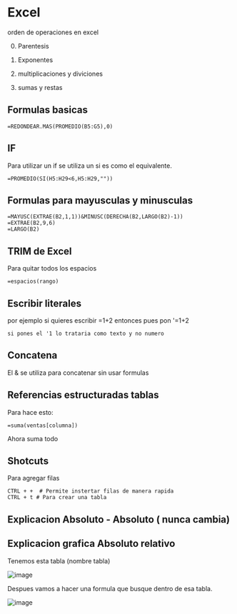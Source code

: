 # Excel

orden de operaciones en excel

0. Parentesis 


1. Exponentes


2. multiplicaciones y diviciones


3. sumas y restas



## Formulas basicas


```
=REDONDEAR.MAS(PROMEDIO(B5:G5),0)
```

## IF 

Para utilizar un if se utiliza un si es como el equivalente.

```
=PROMEDIO(SI(H5:H29<6,H5:H29,""))
```

## Formulas para mayusculas y minusculas

```
=MAYUSC(EXTRAE(B2,1,1))&MINUSC(DERECHA(B2,LARGO(B2)-1))
=EXTRAE(B2,9,6)
=LARGO(B2)
```


## TRIM de Excel

Para quitar todos los espacios

```
=espacios(rango)
```

## Escribir literales

por ejemplo si quieres escribir =1+2 entonces pues pon '=1+2

```
si pones el '1 lo trataria como texto y no numero
```


## Concatena
 
El  & se utiliza para concatenar sin usar formulas


## Referencias estructuradas tablas

Para hace esto:

```
=suma(ventas[columna])
```

Ahora suma todo

## Shotcuts

Para agregar filas

```
CTRL + +  # Permite instertar filas de manera rapida
CTRL + t # Para crear una tabla
```

## Explicacion Absoluto - Absoluto ( nunca cambia)




## Explicacion grafica Absoluto relativo

Tenemos esta tabla (nombre tabla)

![image](https://github.com/gecr07/Excel/assets/63270579/30e6eee0-5d50-48d4-81e2-6cd04fe47acb)

Despues vamos a hacer una formula que busque dentro de esa tabla.

![image](https://github.com/gecr07/Excel/assets/63270579/1d4bec40-bc15-42d7-b39a-5754703f05e7)



